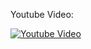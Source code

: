 Youtube Video:

[![Youtube Video](http://img.youtube.com/vi/irtIc2NfqCM/0.jpg)](http://www.youtube.com/watch?v=irtIc2NfqCM)
